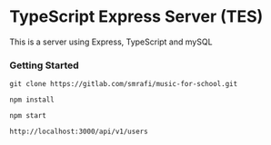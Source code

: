 # TypeScript Express Server (TES)

This is a server using Express, TypeScript and mySQL

### Getting Started

```
git clone https://gitlab.com/smrafi/music-for-school.git
```

```
npm install
```

```
npm start
```

```
http://localhost:3000/api/v1/users
```
